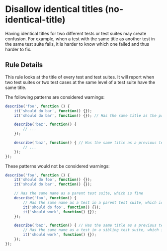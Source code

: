 # Disallow identical titles (no-identical-title)

Having identical titles for two different tests or test suites may create confusion. For example, when a test with the same title as another test in the same test suite fails, it is harder to know which one failed and thus harder to fix.

## Rule Details

This rule looks at the title of every test and test suites. It will report when two test suites or two test cases at the same level of a test suite have the same title.

The following patterns are considered warnings:

```js
describe('foo', function () {
    it('should do bar', function() {});
    it('should do bar', function() {}); // Has the same title as the previous test

    describe('baz', function() {
        // ...
    });

    describe('baz', function() { // Has the same title as a previous test suite
        // ...
    });
});
```

These patterns would not be considered warnings:

```js
describe('foo', function () {
    it('should do foo', function() {});
    it('should do bar', function() {});

    // Has the same name as a parent test suite, which is fine
    describe('foo', function() {
        // Has the same name as a test in a parent test suite, which is fine
        it('should do foo', function() {});
        it('should work', function() {});
    });

    describe('baz', function() { // Has the same title as a previous test suite
        // Has the same name as a test in a sibling test suite, which is fine
        it('should work', function() {});
    });
});
```
